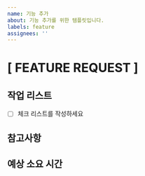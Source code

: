 ```yaml
---
name: 기능 추가
about: 기능 추가를 위한 템플릿입니다.
labels: feature
assignees: ''
---
```


# [ FEATURE REQUEST ]

## 작업 리스트

- [ ] 체크 리스트를 작성하세요

## 참고사항

## 예상 소요 시간
